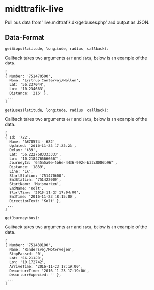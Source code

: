 # midttrafik-live
Pull bus data from 'live.midttrafik.dk/getbuses.php' and output as JSON.

## Data-Format

```
getStops(latitude, longitude, radius, callback):
```
Callback takes two arguments `err` and `data`,  below is an example of the data. 
```
[
{ Number: '751470500',
  Name: 'Lystrup Centervej/Hallen',
  Lat: '56.237044',
  Lon: '10.234663',
  Distance: '216' }, 
 ... 
]
```
```
getBuses(latitude, longitude, radius, callback):
```
Callback takes two arguments `err` and `data`,  below is an example of the data. 
```
[
{ Id: '722',
  Name: 'AH78574 - 682',
  Updated: '2016-11-23 17:25:23',
  Delay: '639',
  Lat: '56.2227683333333',
  Lon: '10.2184766666667',
  JourneyId: '645a5a0e-5b6e-4436-9924-b32c0086b967',
  Distance: '1839',
  Line: '1A',
  StartStation: '751470600',
  EndStation: '751422000',
  StartName: 'Majsmarken',
  EndName: 'Kolt',
  StartTime: '2016-11-23 17:04:00',
  EndTime: '2016-11-23 18:15:00',
  DirectionText: 'Kolt' }, 
 ... 
] 
```
```
getJourney(bus):
```
Callback takes two arguments `err` and `data`,  below is an example of the data. 
```
[
{ Number: '751439100',
  Name: 'Randersvej/Motorvejen',
  StopPassed: '0',
  Lat: '56.21123',
  Lon: '10.172742',
  ArriveTime: '2016-11-23 17:19:00',
  DepartureTime: '2016-11-23 17:19:00',
  DepartureExpected: '' }, 
 ... 
] 
```
